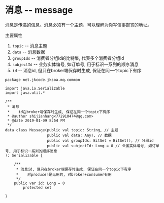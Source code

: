 # 消息 -- message
消息是传递的信息。消息必须有一个主题，可以理解为你写信事邮寄的地址。

主要属性

1. `topic` -- 消息主题
2. `data` -- 消息数据
3. `groupIds` -- 消费者分组id的比特集, 代表多个消费者分组id
4. `subjectId` -- 业务实体编号, 如订单号, 用于标识一系列的顺序消息
5. `id` -- 消息id, 但只在broker端保存时生成, 保证在同一个topic下有序

```
package net.jkcode.jksoa.mq.common

import java.io.Serializable
import java.util.*

/**
 * 消息
 *    id在broker端保存时生成, 保证在同一个topic下有序
 * @author shijianhang<772910474@qq.com>
 * @date 2019-01-09 8:54 PM
 */
data class Message(public val topic: String, // 主题
                   public val data: Any?, // 数据
                   public val groupIds: BitSet = BitSet(), // 分组id
                   public val subjectId: Long = 0 // 业务实体编号, 如订单号, 用于标识一系列的顺序消息
): Serializable {

    /**
     * 消息id, 但只在broker端保存时生成, 保证在同一个topic下有序
     *    对producer是无用的, 对broker+consumer有用
     */
    public var id: Long = 0
        protected set

}
```